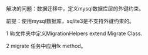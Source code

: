 解决的问题：数据迁移中，定义mysql数据库层的外键约束。

前提：使用mysql数据库，sqlite3是不支持外键约束的。

1 lib文件夹中定义MigrationHelpers extend Migrate Class.

2 migrate 任务中应用fk method。

